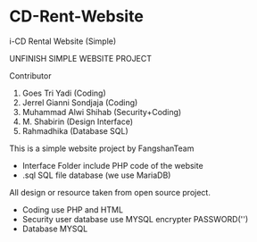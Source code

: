 # CD-Rent-Website
i-CD Rental Website (Simple)


UNFINISH SIMPLE WEBSITE PROJECT

Contributor
1. Goes Tri Yadi (Coding)
2. Jerrel Gianni Sondjaja (Coding)
3. Muhammad Alwi Shihab (Security+Coding)
4. M. Shabirin (Design Interface)
5. Rahmadhika (Database SQL)

This is a simple website project by FangshanTeam

- Interface Folder include PHP code of the website
- .sql SQL file database (we use MariaDB)



All design or resource taken from open source project.

- Coding use PHP and HTML
- Security user database use MYSQL encrypter PASSWORD('')
- Database MYSQL



